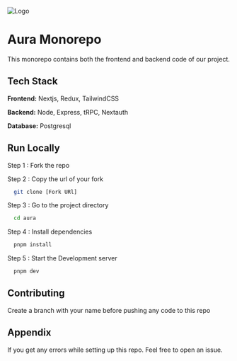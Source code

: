 
![Logo](https://th.bing.com/th/id/OIG4.zxrIqbMOvoDse2WDqaps?w=1550&h=350&c=1&r=10&o=5&dpr=1.4&pid=ImgGn)


# Aura Monorepo

This monorepo contains both the frontend and backend code of our project.


## Tech Stack

**Frontend:** Nextjs, Redux, TailwindCSS

**Backend:** Node, Express, tRPC, Nextauth

**Database:** Postgresql


## Run Locally

Step 1 : Fork the repo


Step 2 : Copy the url of your fork

```bash
  git clone [Fork URl]
```

Step 3 : Go to the project directory

```bash
  cd aura
```

Step 4 : Install dependencies

```bash
  pnpm install
```

Step 5 : Start the Development server

```bash
  pnpm dev
```


## Contributing

Create a branch with your name before pushing any code to this repo



## Appendix

If you get any errors while setting up this repo.
Feel free to open an issue.

